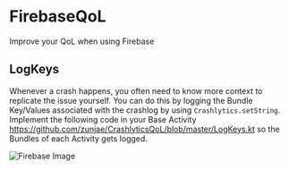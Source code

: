 # FirebaseQoL
Improve your QoL when using Firebase

## LogKeys

Whenever a crash happens, you often need to know more context to replicate the issue yourself. You can do this by logging the Bundle Key/Values associated with the crashlog by using `Crashlytics.setString`. Implement the following code in your Base Activity https://github.com/zunjae/CrashlyticsQoL/blob/master/LogKeys.kt so the Bundles of each Activity gets logged.

![Firebase Image](https://cdn.discordapp.com/attachments/341672347746697216/623781775897788416/unknown.png)
